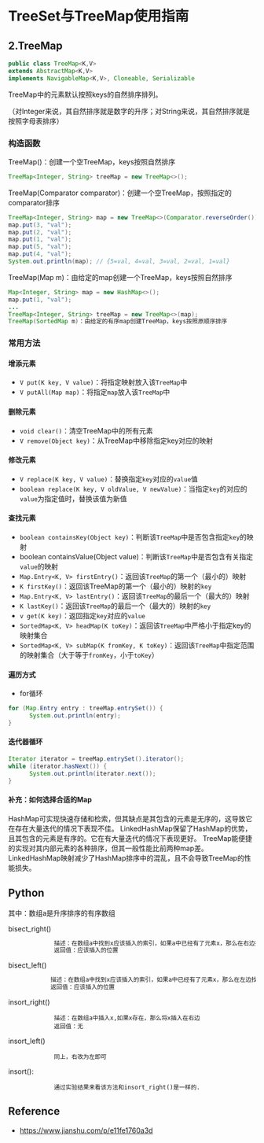 # TreeSet与TreeMap使用指南





## 2.TreeMap

```java
public class TreeMap<K,V>
extends AbstractMap<K,V>
implements NavigableMap<K,V>, Cloneable, Serializable
```

TreeMap中的元素默认按照keys的自然排序排列。

（对Integer来说，其自然排序就是数字的升序；对String来说，其自然排序就是按照字母表排序）

### 构造函数

TreeMap()：创建一个空TreeMap，keys按照自然排序

```java
TreeMap<Integer, String> treeMap = new TreeMap<>();
```

TreeMap(Comparator comparator)：创建一个空TreeMap，按照指定的comparator排序

```java
TreeMap<Integer, String> map = new TreeMap<>(Comparator.reverseOrder());
map.put(3, "val");
map.put(2, "val");
map.put(1, "val");
map.put(5, "val");
map.put(4, "val");
System.out.println(map); // {5=val, 4=val, 3=val, 2=val, 1=val}
```

TreeMap(Map m)：由给定的map创建一个TreeMap，keys按照自然排序

```java
Map<Integer, String> map = new HashMap<>();
map.put(1, "val");
...
TreeMap<Integer, String> treeMap = new TreeMap<>(map);
TreeMap(SortedMap m)：由给定的有序map创建TreeMap，keys按照原顺序排序
```

### 常用方法

#### 增添元素

- `V put(K key, V value)`：将指定映射放入该`TreeMap`中
- `V putAll(Map map)`：将指定`map`放入该`TreeMap`中

#### 删除元素

- `void clear()`：清空TreeMap中的所有元素
- `V remove(Object key)`：从TreeMap中移除指定key对应的映射

#### 修改元素

- `V replace(K key, V value)`：替换指定`key`对应的`value`值
- `boolean replace(K key, V oldValue, V newValue)`：当指定`key`的对应的`value`为指定值时，替换该值为新值

#### 查找元素

- `boolean containsKey(Object key)`：判断该`TreeMap`中是否包含指定`key`的映射
- boolean containsValue(Object value)：判断该`TreeMap`中是否包含有关指定`value`的映射
- `Map.Entry<K, V> firstEntry()`：返回该`TreeMap`的第一个（最小的）映射
- `K firstKey()`：返回该TreeMap的第一个（最小的）映射的`key`
- `Map.Entry<K, V> lastEntry()`：返回该`TreeMap`的最后一个（最大的）映射
- `K lastKey()`：返回该`TreeMap`的最后一个（最大的）映射的`key`
- `v get(K key)`：返回指定`key`对应的`value`
- `SortedMap<K, V> headMap(K toKey)`：返回该`TreeMap`中严格小于指定key的映射集合
- `SortedMap<K, V> subMap(K fromKey, K toKey)`：返回该`TreeMap`中指定范围的映射集合（大于等于`fromKey`，小于`toKey`）

#### 遍历方式

- for循环

```java
for (Map.Entry entry : treeMap.entrySet()) {
      System.out.println(entry);
}
```

#### 迭代器循环

```java
Iterator iterator = treeMap.entrySet().iterator();
while (iterator.hasNext()) {
      System.out.println(iterator.next());
}
```

#### 补充：如何选择合适的Map

HashMap可实现快速存储和检索，但其缺点是其包含的元素是无序的，这导致它在存在大量迭代的情况下表现不佳。
LinkedHashMap保留了HashMap的优势，且其包含的元素是有序的。它在有大量迭代的情况下表现更好。
TreeMap能便捷的实现对其内部元素的各种排序，但其一般性能比前两种map差。
LinkedHashMap映射减少了HashMap排序中的混乱，且不会导致TreeMap的性能损失。





## Python

其中：数组a是升序排序的有序数组

bisect_right()

```python
             描述：在数组a中找到x应该插入的索引，如果a中已经有了元素x，那么在右边找到其插入索引。
             返回值：应该插入的位置
```

bisect_left()

```python
            描述：在数组a中找到x应该插入的索引，如果a中已经有了元素x，那么在左边找到其插入索引。
            返回值：应该插入的位置
```

insort_right()

                 描述：在数组a中插入x,如果x存在，那么将x插入在右边
                 返回值：无

insort_left()

                 同上，右改为左即可

insort():

                 通过实验结果来看该方法和insort_right()是一样的.








## Reference

- https://www.jianshu.com/p/e11fe1760a3d
